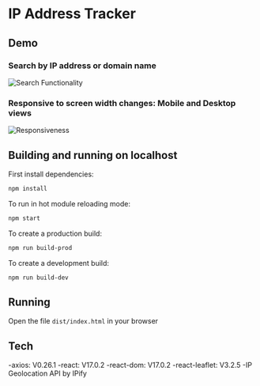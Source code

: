 # IP Address Tracker

## Demo

### Search by IP address or domain name
![Search Functionality](http://g.recordit.co/BnVI2UptaB.gif)

### Responsive to screen width changes: Mobile and Desktop views
![Responsiveness](http://g.recordit.co/2OxoXzZHNR.gif)

## Building and running on localhost

First install dependencies:

```sh
npm install
```

To run in hot module reloading mode:

```sh
npm start
```

To create a production build:

```sh
npm run build-prod
```

To create a development build:

```sh
npm run build-dev
```

## Running

Open the file `dist/index.html` in your browser


## Tech
-axios: V0.26.1
-react: V17.0.2
-react-dom: V17.0.2
-react-leaflet: V3.2.5
-IP Geolocation API by IPify
